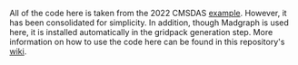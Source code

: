 All of the code here is taken from the 2022 CMSDAS [example](https://github.com/agrohsje/genproductions/tree/cmsdas2020).
However, it has been consolidated for simplicity.
In addition, though Madgraph is used here, it is installed automatically in the gridpack generation step.
More information on how to use the code here can be found in this repository's [wiki](https://github.com/jkguiang/genesis/wiki/1.-The-Genesis-Device:-Madgraph).
